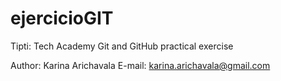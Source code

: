 # ejercicioGIT
Tipti: Tech Academy
Git and GitHub practical exercise 

Author: Karina Arichavala
E-mail: karina.arichavala@gmail.com
